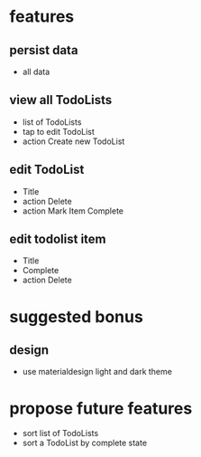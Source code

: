 

# features
## persist data
- all data
## view all TodoLists
- list of TodoLists
- tap to edit TodoList
- action Create new TodoList
## edit TodoList
- Title
- action Delete
- action Mark Item Complete
## edit todolist item
- Title
- Complete
- action Delete
# suggested bonus
## design
- use materialdesign light and dark theme
# propose future features
- sort list of TodoLists
- sort a TodoList by complete state
